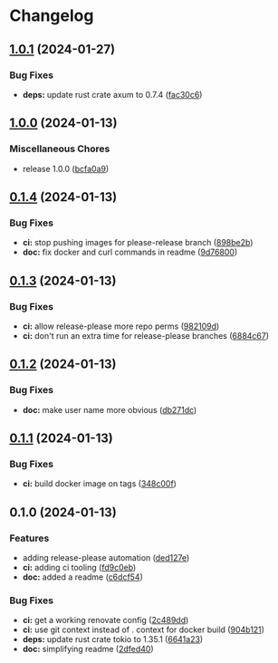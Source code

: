# Changelog

## [1.0.1](https://github.com/hef/easy-webfinger/compare/v1.0.0...v1.0.1) (2024-01-27)


### Bug Fixes

* **deps:** update rust crate axum to 0.7.4 ([fac30c6](https://github.com/hef/easy-webfinger/commit/fac30c67f7c2758c98cfd51b50b265bd925b8dd9))

## [1.0.0](https://github.com/hef/easy-webfinger/compare/v0.1.4...v1.0.0) (2024-01-13)


### Miscellaneous Chores

* release 1.0.0 ([bcfa0a9](https://github.com/hef/easy-webfinger/commit/bcfa0a91051aa0aa311edd65c3c82109d1e224b3))

## [0.1.4](https://github.com/hef/easy-webfinger/compare/v0.1.3...v0.1.4) (2024-01-13)


### Bug Fixes

* **ci:** stop pushing images for please-release branch ([898be2b](https://github.com/hef/easy-webfinger/commit/898be2b1053819ef01ca6140c7dd20d379a0455d))
* **doc:** fix docker and curl commands in readme ([9d76800](https://github.com/hef/easy-webfinger/commit/9d76800e345b9e5cd5952039d19e6e6faa252591))

## [0.1.3](https://github.com/hef/easy-webfinger/compare/v0.1.2...v0.1.3) (2024-01-13)


### Bug Fixes

* **ci:** allow release-please more repo perms ([982109d](https://github.com/hef/easy-webfinger/commit/982109d728c571d4fa6e38ad3dd81460c36e240b))
* **ci:** don't run an extra time for release-please branches ([6884c67](https://github.com/hef/easy-webfinger/commit/6884c67228923dcf1634d07189ebddd2693b85fd))

## [0.1.2](https://github.com/hef/easy-webfinger/compare/v0.1.1...v0.1.2) (2024-01-13)


### Bug Fixes

* **doc:** make user name more obvious ([db271dc](https://github.com/hef/easy-webfinger/commit/db271dcaccf26162cf452df07f5c0b8de6a0f0a5))

## [0.1.1](https://github.com/hef/easy-webfinger/compare/v0.1.0...v0.1.1) (2024-01-13)


### Bug Fixes

* **ci:** build docker image on tags ([348c00f](https://github.com/hef/easy-webfinger/commit/348c00fe5fc00ab9d750045577b3ad670b799b9f))

## 0.1.0 (2024-01-13)


### Features

* adding release-please automation ([ded127e](https://github.com/hef/easy-webfinger/commit/ded127e831ce9e8895313e8a7b96dab873741bd8))
* **ci:** adding ci tooling ([fd9c0eb](https://github.com/hef/easy-webfinger/commit/fd9c0eb2f4cd03e7af623ce2ae0cc22744bbac7d))
* **doc:** added a readme ([c6dcf54](https://github.com/hef/easy-webfinger/commit/c6dcf5476bbadfc7d38520960892d52be7d092be))


### Bug Fixes

* **ci:** get a working renovate config ([2c489dd](https://github.com/hef/easy-webfinger/commit/2c489dd8b3cc565c362735f7ae4a48845445b976))
* **ci:** use git context instead of . context for docker build ([904b121](https://github.com/hef/easy-webfinger/commit/904b1210eb3fdecf83d8f73743633d09ff66ba74))
* **deps:** update rust crate tokio to 1.35.1 ([6641a23](https://github.com/hef/easy-webfinger/commit/6641a23547af7af160ee7ae6e410ee4410cd7552))
* **doc:** simplifying readme ([2dfed40](https://github.com/hef/easy-webfinger/commit/2dfed4079a0679c9949ac162635a07fb1a62cc42))
